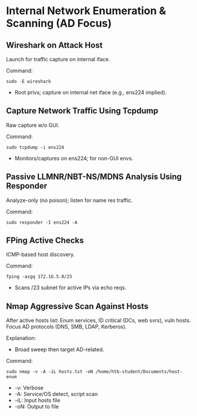 # Internal Network Enumeration & Scanning (AD Focus)

## Wireshark on Attack Host
Launch for traffic capture on internal iface.

Command:
```
sudo -E wireshark
```
- Root privs; capture on internal net iface (e.g., ens224 implied).

## Capture Network Traffic Using Tcpdump
Raw capture w/o GUI.

Command:
```
sudo tcpdump -i ens224
```
- Monitors/captures on ens224; for non-GUI envs.

## Passive LLMNR/NBT-NS/MDNS Analysis Using Responder
Analyze-only (no poison); listen for name res traffic.

Command:
```
sudo responder -I ens224 -A
```

## FPing Active Checks
ICMP-based host discovery.

Command:
```
fping -asgq 172.16.5.0/23
```
- Scans /23 subnet for active IPs via echo reqs.

## Nmap Aggressive Scan Against Hosts
After active hosts list: Enum services, ID critical (DCs, web svrs), vuln hosts. Focus AD protocols (DNS, SMB, LDAP, Kerberos).

Explanation:
- Broad sweep then target AD-related.

Command:
```
sudo nmap -v -A -iL hosts.txt -oN /home/htb-student/Documents/host-enum
```
- -v: Verbose
- -A: Service/OS detect, script scan
- -iL: Input hosts file
- -oN: Output to file